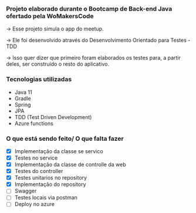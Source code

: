 ### Projeto elaborado durante o Bootcamp de Back-end Java ofertado pela WoMakersCode

-> Esse projeto simula o app do meetup.

-> Ele foi desenvolvido através do Desenvolvimento Orientado para Testes - TDD

-> Isso quer dizer que primeiro foram elaborados os testes para, a partir deles, ser construído o resto do aplicativo.

### Tecnologias utilizadas
 - Java 11
 - Gradle
 - Spring
 - JPA
 - TDD (Test Driven Development)
 - Azure functions

### O que está sendo feito/ O que falta fazer
-[x] Implementação da classe se servico
-[x] Testes no service
-[x] Implementação da classe de controlle da web
-[x] Testes do controller
-[x] Testes unitarios no repository
-[x] Implementação do repository
-[ ] Swagger
-[ ] Testes locais via postman
-[ ] Deploy no azure
